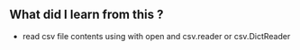 ## What did I learn from this ?

- read csv file contents using with open and csv.reader or csv.DictReader
